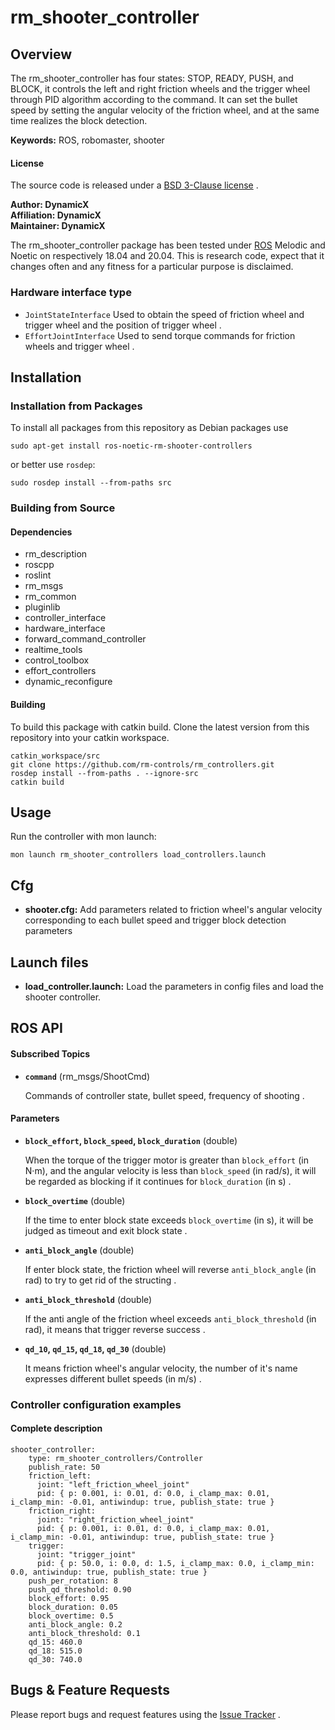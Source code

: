 # rm_shooter_controller

## Overview
The rm_shooter_controller has four states: STOP, READY, PUSH, and BLOCK, it controls the left and right friction wheels and the trigger wheel through PID algorithm according to the command. It can set the bullet speed by setting the angular velocity of the friction wheel, and at the same time realizes the block detection.

**Keywords:** ROS, robomaster, shooter

#### License

The source code is released under a [BSD 3-Clause license](https://github.com/rm-controls/rm_controllers/blob/master/LICENSE) .

**Author: DynamicX<br />
Affiliation: DynamicX<br />
Maintainer: DynamicX**

The rm_shooter_controller package has been tested under [ROS](http://www.ros.org) Melodic and Noetic on respectively 18.04 and 20.04. This is research code, expect that it changes often and any fitness for a particular purpose is disclaimed.

### Hardware interface type

+ `JointStateInterface` Used to obtain the speed of friction wheel and trigger wheel and the position of trigger wheel .
+ `EffortJointInterface` Used to send torque commands for friction wheels and trigger wheel .

## Installation

### Installation from Packages

To install all packages from this repository as Debian packages use

```
sudo apt-get install ros-noetic-rm-shooter-controllers
```
or better use `rosdep`:
```
sudo rosdep install --from-paths src
```

### Building from Source

#### Dependencies
- rm_description
- roscpp
- roslint
- rm_msgs
- rm_common
- pluginlib
- controller_interface
- hardware_interface
- forward_command_controller
- realtime_tools
- control_toolbox
- effort_controllers
- dynamic_reconfigure

#### Building

To build this package with catkin build. Clone the latest version from this repository into your catkin workspace.
```
catkin_workspace/src
git clone https://github.com/rm-controls/rm_controllers.git
rosdep install --from-paths . --ignore-src
catkin build
```

## Usage

Run the controller with mon launch:

```
mon launch rm_shooter_controllers load_controllers.launch
```

## Cfg

+ **shooter.cfg:** Add parameters related to friction wheel's angular velocity corresponding to each bullet speed and trigger block detection parameters

## Launch files

- **load_controller.launch:** Load the parameters in config files and load the shooter controller.

## ROS API

#### Subscribed Topics

* **`command`** (rm_msgs/ShootCmd)

  Commands of controller state, bullet speed, frequency of shooting .

#### Parameters

* **`block_effort`, `block_speed`, `block_duration`** (double)

  When the torque of the trigger motor is greater than `block_effort` (in N·m), and the angular velocity is less than `block_speed` (in rad/s), it will be regarded as blocking if it continues for `block_duration` (in s) .

* **`block_overtime`** (double)

  If the time to enter block state exceeds `block_overtime` (in s), it will be judged as timeout and exit block state .

* **`anti_block_angle`** (double)

  If enter block state, the friction wheel will reverse `anti_block_angle` (in rad) to try to get rid of the structing .

* **`anti_block_threshold`** (double)

  If the anti angle of the friction wheel exceeds `anti_block_threshold` (in rad), it means that trigger reverse success .

* **`qd_10`, `qd_15`, `qd_18`, `qd_30`** (double)

  It means friction wheel's angular velocity, the number of it's name expresses different bullet speeds (in m/s) .

### Controller configuration examples

#### Complete description

```
shooter_controller:
    type: rm_shooter_controllers/Controller
    publish_rate: 50
    friction_left:
      joint: "left_friction_wheel_joint"
      pid: { p: 0.001, i: 0.01, d: 0.0, i_clamp_max: 0.01, i_clamp_min: -0.01, antiwindup: true, publish_state: true }
    friction_right:
      joint: "right_friction_wheel_joint"
      pid: { p: 0.001, i: 0.01, d: 0.0, i_clamp_max: 0.01, i_clamp_min: -0.01, antiwindup: true, publish_state: true }
    trigger:
      joint: "trigger_joint"
      pid: { p: 50.0, i: 0.0, d: 1.5, i_clamp_max: 0.0, i_clamp_min: 0.0, antiwindup: true, publish_state: true }
    push_per_rotation: 8
    push_qd_threshold: 0.90
    block_effort: 0.95
    block_duration: 0.05
    block_overtime: 0.5
    anti_block_angle: 0.2
    anti_block_threshold: 0.1
    qd_15: 460.0
    qd_18: 515.0
    qd_30: 740.0
```

## Bugs & Feature Requests

Please report bugs and request features using the [Issue Tracker](https://github.com/gdut-dynamic-x/simple_chassis_controller/issues) .
